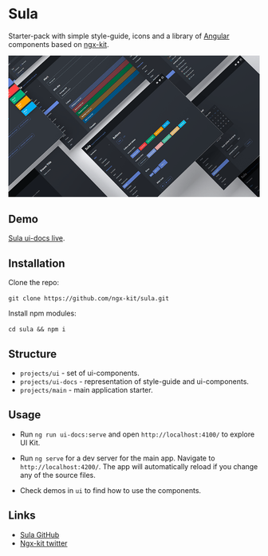 # Sula

Starter-pack with simple style-guide, icons and a library of [Angular](https://angular.io) components based on [ngx-kit](https://ngx-kit.com).

![](./projects/ui-docs/src/assets/sula-preview-dark.png)

## Demo

[Sula ui-docs live](https://sula.ngx-kit.com).

## Installation

Clone the repo:

`git clone https://github.com/ngx-kit/sula.git`

Install npm modules:

`cd sula && npm i`

## Structure

* `projects/ui` - set of ui-components.
* `projects/ui-docs` - representation of style-guide and ui-components.
* `projects/main` - main application starter.

## Usage

* Run `ng run ui-docs:serve` and open `http://localhost:4100/` to explore UI Kit.

* Run `ng serve` for a dev server for the main app. Navigate to `http://localhost:4200/`. The app will automatically reload if you change any of the source files.  

* Check demos in `ui` to find how to use the components. 

## Links

* [Sula GitHub](https://github.com/ngx-kit/sula)
* [Ngx-kit twitter](https://twitter.com/ngxkit)
